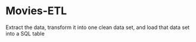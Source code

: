 # Movies-ETL
Extract the data, transform it into one clean data set, and load that data set into a SQL table
